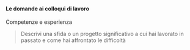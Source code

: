 #### Le domande ai colloqui di lavoro

Competenze e esperienza

> Descrivi una sfida o un progetto significativo a cui hai lavorato in passato e come hai affrontato le difficoltà


<aside class="notes">
</aside>

